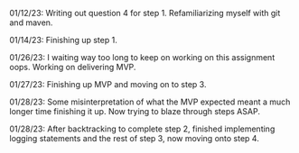 01/12/23: Writing out question 4 for step 1. Refamiliarizing myself with git and maven.

01/14/23: Finishing up step 1.

01/26/23: I waiting way too long to keep on working on this assignment oops. Working on delivering MVP.

01/27/23: Finishing up MVP and moving on to step 3.

01/28/23: Some misinterpretation of what the MVP expected meant a much longer time finishing it up. Now trying to blaze through steps ASAP.

01/28/23: After backtracking to complete step 2, finished implementing logging statements and the rest of step 3, now moving onto step 4.